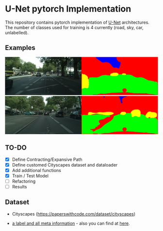 # U-Net pytorch Implementation
This repository contains pytorch implementation of [U-Net](https://arxiv.org/abs/1505.04597) architectures. The number of classes used for training is 4 currently (road, sky, car, unlabelled). 

## Examples
![sample1](./results/pred_berlin_000000_000019_leftImg8bit.png)
![sample2](./results/pred_berlin_000001_000019_leftImg8bit.png)
## TO-DO
- [x] Define Contracting/Expansive Path 
- [x] Define customed Cityscapes dataset and dataloader
- [x] Add additional functions
- [x] Train / Test Model
- [ ] Refactoring 
- [ ] Results

## Dataset 
- Cityscapes (https://paperswithcode.com/dataset/cityscapes)

- [a label and all meta information](https://github.com/mcordts/cityscapesScripts/blob/master/cityscapesscripts/helpers/labels.py) - also you can find at [here](./assets/labels.py).